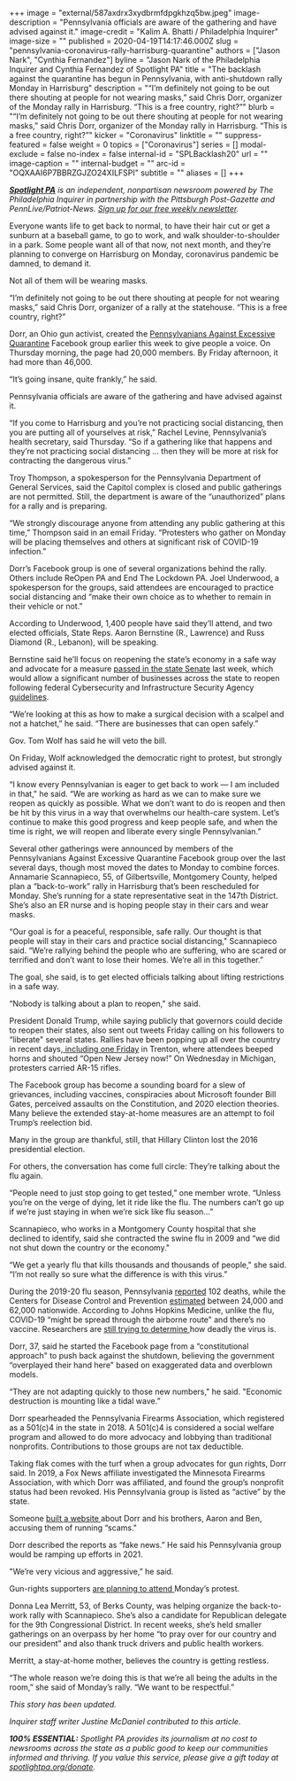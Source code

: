 +++
image = "external/587axdrx3xydbrmfdpgkhzq5bw.jpeg"
image-description = "Pennsylvania officials are aware of the gathering and have advised against it."
image-credit = "Kalim A. Bhatti / Philadelphia Inquirer"
image-size = ""
published = 2020-04-19T14:17:46.000Z
slug = "pennsylvania-coronavirus-rally-harrisburg-quarantine"
authors = ["Jason Nark", "Cynthia Fernandez"]
byline = "Jason Nark of the Philadelphia Inquirer and Cynthia Fernandez of Spotlight PA"
title = "The backlash against the quarantine has begun in Pennsylvania, with anti-shutdown rally Monday in Harrisburg"
description = "“I’m definitely not going to be out there shouting at people for not wearing masks,” said Chris Dorr, organizer of the Monday rally in Harrisburg. “This is a free country, right?”"
blurb = "“I’m definitely not going to be out there shouting at people for not wearing masks,” said Chris Dorr, organizer of the Monday rally in Harrisburg. “This is a free country, right?”"
kicker = "Coronavirus"
linktitle = ""
suppress-featured = false
weight = 0
topics = ["Coronavirus"]
series = []
modal-exclude = false
no-index = false
internal-id = "SPLBacklash20"
url = ""
image-caption = ""
internal-budget = ""
arc-id = "OQXAAI6P7BBRZGJZO24XILFSPI"
subtitle = ""
aliases = []
+++

<a href="https://www.spotlightpa.org/"><i><b>Spotlight PA</b></i></a><i> is an independent, nonpartisan newsroom powered by The Philadelphia Inquirer in partnership with the Pittsburgh Post-Gazette and PennLive/Patriot-News. </i><a href="https://www.spotlightpa.org/newsletters"><i>Sign up for our free weekly newsletter</i></a><i>.</i>

Everyone wants life to get back to normal, to have their hair cut or get a sunburn at a baseball game, to go to work, and walk shoulder-to-shoulder in a park. Some people want all of that now, not next month, and they’re planning to converge on Harrisburg on Monday, coronavirus pandemic be damned, to demand it.

Not all of them will be wearing masks.

“I’m definitely not going to be out there shouting at people for not wearing masks,” said Chris Dorr, organizer of a rally at the statehouse. “This is a free country, right?”

Dorr, an Ohio gun activist, created the <a href="https://www.facebook.com/groups/525702768306093/" target=_blank>Pennsylvanians Against Excessive Quarantine</a> Facebook group earlier this week to give people a voice. On Thursday morning, the page had 20,000 members. By Friday afternoon, it had more than 46,000.

“It’s going insane, quite frankly,” he said.

Pennsylvania officials are aware of the gathering and have advised against it.

“If you come to Harrisburg and you’re not practicing social distancing, then you are putting all of yourselves at risk,” Rachel Levine, Pennsylvania’s health secretary, said Thursday. “So if a gathering like that happens and they’re not practicing social distancing … then they will be more at risk for contracting the dangerous virus.”

<script src="https://www.spotlightpa.org/embed.js" async></script><div data-spl-embed-version="1" data-spl-src="https://www.spotlightpa.org/embeds/donate/"></div>


Troy Thompson, a spokesperson for the Pennsylvania Department of General Services, said the Capitol complex is closed and public gatherings are not permitted. Still, the department is aware of the “unauthorized” plans for a rally and is preparing.

“We strongly discourage anyone from attending any public gathering at this time,” Thompson said in an email Friday. “Protesters who gather on Monday will be placing themselves and others at significant risk of COVID-19 infection.”

Dorr’s Facebook group is one of several organizations behind the rally. Others include ReOpen PA and End The Lockdown PA. Joel Underwood, a spokesperson for the groups, said attendees are encouraged to practice social distancing and “make their own choice as to whether to remain in their vehicle or not.”

According to Underwood, 1,400 people have said they’ll attend, and two elected officials, State Reps. Aaron Bernstine (R., Lawrence) and Russ Diamond (R., Lebanon), will be speaking.

Bernstine said he’ll focus on reopening the state’s economy in a safe way and advocate for a measure <a href="https://www.spotlightpa.org/news/2020/04/pennsylvania-coronavirus-legislature-senate-vote-reopen-business/">passed in the state Senate</a> last week, which would allow a significant number of businesses across the state to reopen following federal Cybersecurity and Infrastructure Security Agency <a href="https://www.cisa.gov/publication/guidance-essential-critical-infrastructure-workforce">guidelines</a>.

“We’re looking at this as how to make a surgical decision with a scalpel and not a hatchet,” he said. “There are businesses that can open safely.”

Gov. Tom Wolf has said he will veto the bill.

On Friday, Wolf acknowledged the democratic right to protest, but strongly advised against it.

“I know every Pennsylvanian is eager to get back to work — I am included in that," he said. “We are working as hard as we can to make sure we reopen as quickly as possible. What we don’t want to do is reopen and then be hit by this virus in a way that overwhelms our health-care system. Let’s continue to make this good progress and keep people safe, and when the time is right, we will reopen and liberate every single Pennsylvanian.”

Several other gatherings were announced by members of the Pennsylvanians Against Excessive Quarantine Facebook group over the last several days, though most moved the dates to Monday to combine forces. Annamarie Scannapieco, 55, of Gilbertsville, Montgomery County, helped plan a “back-to-work” rally in Harrisburg that’s been rescheduled for Monday. She’s running for a state representative seat in the 147th District. She’s also an ER nurse and is hoping people stay in their cars and wear masks.

“Our goal is for a peaceful, responsible, safe rally. Our thought is that people will stay in their cars and practice social distancing," Scannapieco said. “We’re rallying behind the people who are suffering, who are scared or terrified and don’t want to lose their homes. We’re all in this together.”

The goal, she said, is to get elected officials talking about lifting restrictions in a safe way.

“Nobody is talking about a plan to reopen," she said.

President Donald Trump, while saying publicly that governors could decide to reopen their states, also sent out tweets Friday calling on his followers to “liberate" several states. Rallies have been popping up all over the country in recent days,<a href="https://twitter.com/search?q=rally%20trenton&src=typed_query&f=live" target=_blank> including one Friday</a> in Trenton, where attendees beeped horns and shouted “Open New Jersey now!” On Wednesday in Michigan, protesters carried AR-15 rifles.

The Facebook group has become a sounding board for a slew of grievances, including vaccines, conspiracies about Microsoft founder Bill Gates, perceived assaults on the Constitution, and 2020 election theories. Many believe the extended stay-at-home measures are an attempt to foil Trump’s reelection bid.

Many in the group are thankful, still, that Hillary Clinton lost the 2016 presidential election.

For others, the conversation has come full circle: They’re talking about the flu again.

<script src="https://www.spotlightpa.org/embed.js" async></script><div data-spl-embed-version="1" data-spl-src="https://www.spotlightpa.org/embeds/newsletter/"></div>

“People need to just stop going to get tested,” one member wrote. “Unless you’re on the verge of dying, let it ride like the flu. The numbers can’t go up if we’re just staying in when we’re sick like flu season...”

Scannapieco, who works in a Montgomery County hospital that she declined to identify, said she contracted the swine flu in 2009 and “we did not shut down the country or the economy."

“We get a yearly flu that kills thousands and thousands of people," she said. “I’m not really so sure what the difference is with this virus.”

During the 2019-20 flu season, Pennsylvania <a href="https://www.health.pa.gov/topics/disease/Flu/Pages/2019-20-Flu.aspx" target=_blank>reported</a> 102 deaths, while the Centers for Disease Control and Prevention <a href="https://www.cdc.gov/flu/about/burden/preliminary-in-season-estimates.htm" target=_blank>estimated</a> between 24,000 and 62,000 nationwide. According to Johns Hopkins Medicine, unlike the flu, COVID-19 “might be spread through the airborne route" and there’s no vaccine. Researchers are <a href="https://www.washingtonpost.com/health/as-officials-plan-to-reopen-the-economy-a-key-unknown-remains-how-deadly-is-the-coronavirus/2020/04/17/0bd2f938-7e49-11ea-a3ee-13e1ae0a3571_story.html" target=_blank>still trying to determine </a>how deadly the virus is. 





Dorr, 37, said he started the Facebook page from a “constitutional approach" to push back against the shutdown, believing the government “overplayed their hand here" based on exaggerated data and overblown models.

“They are not adapting quickly to those new numbers," he said. "Economic destruction is mounting like a tidal wave.”

Dorr spearheaded the Pennsylvania Firearms Association, which registered as a 501(c)4 in the state in 2018. A 501(c)4 is considered a social welfare program and allowed to do more advocacy and lobbying than traditional nonprofits. Contributions to those groups are not tax deductible.

Taking flak comes with the turf when a group advocates for gun rights, Dorr said. In 2019, a Fox News affiliate investigated the Minnesota Firearms Association, with which Dorr was affiliated, and found the group’s nonprofit status had been revoked. His Pennsylvania group is listed as “active” by the state.

Someone <a href="https://www.dorrbrotherscams.com/p/how-dorr-brothers-work.html" target=_blank>built a website </a>about Dorr and his brothers, Aaron and Ben, accusing them of running “scams."

Dorr described the reports as “fake news.” He said his Pennsylvania group would be ramping up efforts in 2021.

"We’re very vicious and aggressive,” he said.

Gun-rights supporters <a href="http://forum.pafoa.org/showthread.php?t=359374" target=_blank>are planning to attend </a>Monday’s protest.

Donna Lea Merritt, 53, of Berks County, was helping organize the back-to-work rally with Scannapieco. She’s also a candidate for Republican delegate for the 9th Congressional District. In recent weeks, she’s held smaller gatherings on an overpass by her home “to pray over for our country and our president” and also thank truck drivers and public health workers.

Merritt, a stay-at-home mother, believes the country is getting restless.

“The whole reason we’re doing this is that we’re all being the adults in the room,” she said of Monday’s rally. “We want to be respectful.”

<i>This story has been updated. </i>

<i>Inquirer staff writer Justine McDaniel contributed to this article.</i>

<i><b>100% ESSENTIAL:</b></i><i> Spotlight PA provides its journalism at no cost to newsrooms across the state as a public good to keep our communities informed and thriving. If you value this service, please give a gift today at </i><a href="https://www.spotlightpa.org/donate"><i>spotlightpa.org/donate</i></a><i>.</i>
